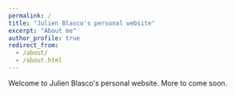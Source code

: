 ```yaml
---
permalink: /
title: "Julien Blasco's personal website"
excerpt: "About me"
author_profile: true
redirect_from: 
  - /about/
  - /about.html
---
```


Welcome to Julien Blasco's personal website. More to come soon.
